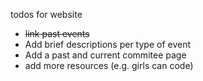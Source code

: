 todos for website
- ~~link past events~~
- Add brief descriptions per type of event 
- Add a past and current commitee page
- add more resources (e.g. girls can code)
